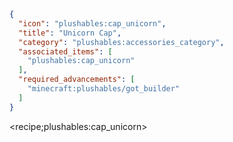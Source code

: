 ```json
{
  "icon": "plushables:cap_unicorn",
  "title": "Unicorn Cap",
  "category": "plushables:accessories_category",
  "associated_items": [
    "plushables:cap_unicorn"
  ],
  "required_advancements": [
    "minecraft:plushables/got_builder"
  ]
}
```

<recipe;plushables:cap_unicorn>

